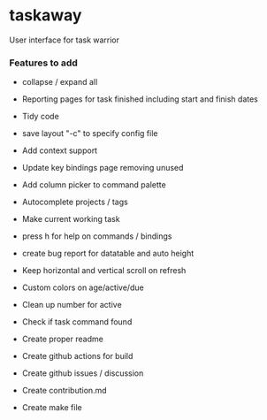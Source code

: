 # taskaway
User interface for task warrior


### Features to add
* collapse / expand all
* Reporting pages for task finished including start and finish dates 
* Tidy code
* save layout "-c" to specify config file
* Add context support
* Update key bindings page removing unused
* Add column picker to command palette
* Autocomplete projects / tags
* Make current working task
* press h for help on commands / bindings
* create bug report for datatable and auto height
* Keep horizontal and vertical scroll on refresh
* Custom colors on age/active/due
* Clean up number for active
* Check if task command found

* Create proper readme
* Create github actions for build
* Create github issues / discussion
* Create contribution.md
* Create make file